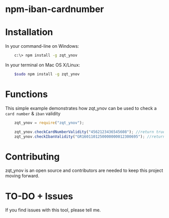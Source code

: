 # npm-iban-cardnumber

# Installation
In your command-line on Windows:    
```bash    
    c:\> npm install -g zqt_ynov
```    
    
In your terminal on Mac OS X/Linux:
```bash    
    $sudo npm install -g zqt_ynov
```

# Functions
This simple example demonstrates how zqt_ynov can be used to check a `card number` & `iban` validity

```javascript
    zqt_ynov = require("zqt_ynov");

    zqt_ynov.checkCardNumberValidity("4562123436545608"); //return true if valid else false
    zqt_ynov.checkIbanValidity("GR1601101250000000012300695"); //return true if valid else false
```

# Contributing
zqt_ynov is an open source and contributors are needed to keep this project moving forward.

# TO-DO + Issues

If you find issues with this tool, please tell me.
